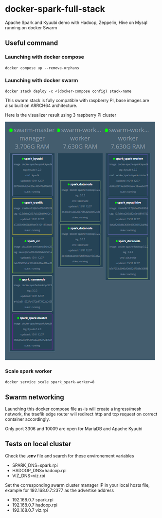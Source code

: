 # docker-spark-full-stack

Apache Spark and Kyuubi demo with Hadoop, Zeppelin, Hive on Mysql running on docker Swarm

## Useful command

### Launching with docker compose

``docker compose up --remove-orphans``

### Launching with docker swarm

``docker stack deploy -c <(docker-compose config) stack-name``

This swarm stack is fully compatible with raspberry PI, base images are also built on ARRCH64 architecture.

Here is the visualizer result using 3 raspberry PI cluster

![Final result](images\image01.png)

### Scale spark worker

``docker service scale spark_spark-worker=8``

## Swarm networking

Launching this docker compose file as-is will create a ingress/mesh network, the traefik edge router will redirect http and tcp request on correct container accordingly.

Only port 3306 and 10009 are open for MariaDB and Apache Kyuubi

## Tests on local cluster

Check the **.env** file and search for these environement variables

* SPARK_DNS=spark.rpi
* HADOOP_DNS=hadoop.rpi
* VIZ_DNS=viz.rpi

Set the corresponding swarm cluster manager IP in your local hosts file, example for 192.168.0.7:2377 as the advertise address

* 192.168.0.7 spark.rpi
* 192.168.0.7 hadoop.rpi
* 192.168.0.7 viz.rpi